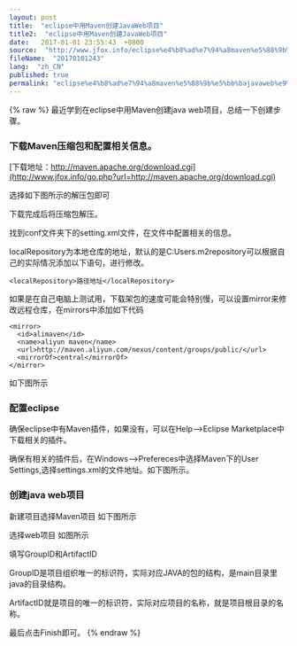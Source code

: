 ```yaml
---
layout: post
title:  "eclipse中用Maven创建JavaWeb项目"
title2:  "eclipse中用Maven创建JavaWeb项目"
date:   2017-01-01 23:55:43  +0800
source:  "http://www.jfox.info/eclipse%e4%b8%ad%e7%94%a8maven%e5%88%9b%e5%bb%bajavaweb%e9%a1%b9%e7%9b%ae.html"
fileName:  "20170101243"
lang:  "zh_CN"
published: true
permalink: "eclipse%e4%b8%ad%e7%94%a8maven%e5%88%9b%e5%bb%bajavaweb%e9%a1%b9%e7%9b%ae.html"
---
```

{% raw %}
最近学到在eclipse中用Maven创建java web项目，总结一下创建步骤。 

### 下载Maven压缩包和配置相关信息。 

[下载地址：http://maven.apache.org/download.cgi](http://www.jfox.info/go.php?url=http://maven.apache.org/download.cgi)

选择如下图所示的解压包即可

下载完成后将压缩包解压。

找到conf文件夹下的setting.xml文件，在文件中配置相关的信息。

localRepository为本地仓库的地址，默认的是C:Users.m2repository可以根据自己的实际情况添加以下语句，进行修改。

    <localRepository>路径地址</localRepository>
    

如果是在自己电脑上测试用，下载架包的速度可能会特别慢，可以设置mirror来修改远程仓库，在mirrors中添加如下代码 

    <mirror>
      <id>alimaven</id>
      <name>aliyun maven</name>
      <url>http://maven.aliyun.com/nexus/content/groups/public/</url>
      <mirrorOf>central</mirrorOf>        
    </mirror>
    

如下图所示

### 配置eclipse 

确保eclipse中有Maven插件，如果没有，可以在Help–>Eclipse Marketplace中下载相关的插件。

确保有相关的插件后，在Windows–>Prefereces中选择Maven下的User Settings,选择settings.xml的文件地址。如下图所示。

### 创建java web项目 

新建项目选择Maven项目 如下图所示

选择web项目 如图所示

填写GroupID和ArtifactID

GroupID是项目组织唯一的标识符，实际对应JAVA的包的结构，是main目录里java的目录结构。

ArtifactID就是项目的唯一的标识符，实际对应项目的名称，就是项目根目录的名称。

最后点击Finish即可。
{% endraw %}